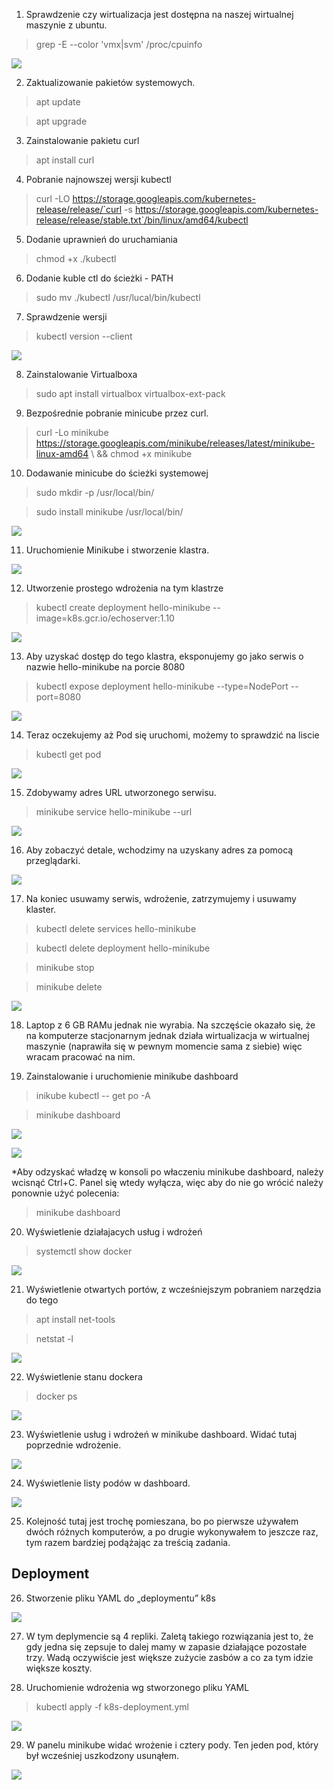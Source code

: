 
1. Sprawdzenie czy wirtualizacja jest dostępna na naszej wirtualnej maszynie z ubuntu.

> grep -E --color 'vmx|svm' /proc/cpuinfo

![](./Screenshots/Picture1.png)

2. Zaktualizowanie pakietów systemowych.

> apt update

> apt upgrade

3. Zainstalowanie pakietu curl

> apt install curl

4. Pobranie najnowszej wersji kubectl

> curl -LO https://storage.googleapis.com/kubernetes-release/release/`curl -s https://storage.googleapis.com/kubernetes-release/release/stable.txt`/bin/linux/amd64/kubectl

5. Dodanie uprawnień do uruchamiania

> chmod +x ./kubectl

6. Dodanie kuble ctl do ścieżki - PATH

> sudo mv ./kubectl /usr/lucal/bin/kubectl

7. Sprawdzenie wersji 

> kubectl version --client

![](./Screenshots/Picture2.png)

8. Zainstalowanie Virtualboxa

> sudo apt install virtualbox virtualbox-ext-pack

9. Bezpośrednie pobranie minicube przez curl.

> curl -Lo minikube https://storage.googleapis.com/minikube/releases/latest/minikube-linux-amd64 \ && chmod +x minikube

10. Dodawanie minicube do ścieżki systemowej

> sudo mkdir -p /usr/local/bin/

> sudo install minikube /usr/local/bin/

![](./Screenshots/Picture3.png)

11. Uruchomienie Minikube i stworzenie klastra.

![](./Screenshots/Picture4.png)

12. Utworzenie prostego wdrożenia na tym klastrze

> kubectl create deployment hello-minikube --image=k8s.gcr.io/echoserver:1.10

![](./Screenshots/Picture5.png)

13. Aby uzyskać dostęp do tego klastra, eksponujemy go jako serwis o nazwie hello-minikube na porcie 8080

> kubectl expose deployment hello-minikube --type=NodePort --port=8080

![](./Screenshots/Picture6.png)

14. Teraz oczekujemy aż Pod się uruchomi, możemy to sprawdzić na liscie 

> kubectl get pod

![](./Screenshots/Picture7.png)

15. Zdobywamy adres URL utworzonego serwisu.

> minikube service hello-minikube --url

![](./Screenshots/Picture8.png)

16. Aby zobaczyć detale, wchodzimy na uzyskany adres za pomocą przeglądarki.

![](./Screenshots/Picture9.png)

17. Na koniec usuwamy serwis, wdrożenie, zatrzymujemy  i usuwamy klaster.

> kubectl delete services hello-minikube

> kubectl delete deployment hello-minikube

> minikube stop

> minikube delete

![](./Screenshots/Picture10.png)

18. Laptop z 6 GB RAMu jednak nie wyrabia. Na szczęście okazało się, że na komputerze stacjonarnym jednak działa wirtualizacja w wirtualnej maszynie (naprawiła się w pewnym momencie sama z siebie) więc wracam pracować na nim.

19. Zainstalowanie i uruchomienie minikube dashboard

> inikube kubectl -- get po -A

> minikube dashboard

![](./Screenshots/Picture11.png)

![](./Screenshots/Picture12.png)

*Aby odzyskać władzę w konsoli po właczeniu minikube dashboard, należy wcisnąć Ctrl+C. Panel się wtedy wyłącza, więc aby do nie go wrócić należy ponownie użyć polecenia:

> minikube dashboard

20. Wyświetlenie działajacych usług i wdrożeń

> systemctl show docker

![](./Screenshots/Picture13.png)

21. Wyświetlenie otwartych portów, z wcześniejszym pobraniem narzędzia do tego

> apt install net-tools

> netstat -l

![](./Screenshots/Picture14.png)

22. Wyświetlenie stanu dockera

> docker ps

![](./Screenshots/Picture15.png)

23. Wyświetlenie usług i wdrożeń w minikube dashboard. Widać tutaj poprzednie wdrożenie.

![](./Screenshots/Picture16.png)

24. Wyświetlenie listy podów w dashboard.

![](./Screenshots/Picture17.png)

25. Kolejność tutaj jest trochę pomieszana, bo po pierwsze używałem dwóch różnych komputerów, a po drugie wykonywałem to jeszcze raz, tym razem bardziej podążając za treścią zadania.

## Deployment

26. Stworzenie pliku YAML do „deploymentu” k8s

![](./Screenshots/Picture18.png)

27. W tym deplymencie są 4 repliki. Zaletą takiego rozwiązania jest to, że gdy jedna się zepsuje to dalej mamy w zapasie działające pozostałe trzy. Wadą oczywiście jest większe zużycie zasbów a co za tym idzie większe koszty.

28. Uruchomienie wdrożenia wg stworzonego pliku YAML

> kubectl apply -f k8s-deployment.yml

![](./Screenshots/Picture19.png)

29. W panelu minikube widać wrożenie i cztery pody. Ten jeden pod, który był wcześniej uszkodzony usunąłem.

![](./Screenshots/Picture20.png)
